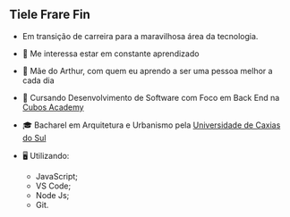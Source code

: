 ## Tiele Frare Fin

- Em transição de carreira para a maravilhosa área da tecnologia.
- 👀 Me interessa estar em constante aprendizado
- 🤍 Mãe do Arthur, com quem eu aprendo a ser uma pessoa melhor a cada dia
- 🌱 Cursando Desenvolvimento de Software com Foco em Back End na [Cubos Academy](https://cubos.academy/)
- 🎓 Bacharel em Arquitetura e Urbanismo pela [Universidade de Caxias do Sul](https://www.ucs.br/site)
- 🖥️ Utilizando:
  
   * JavaScript;
   * VS Code;
   * Node Js;
   * Git.
